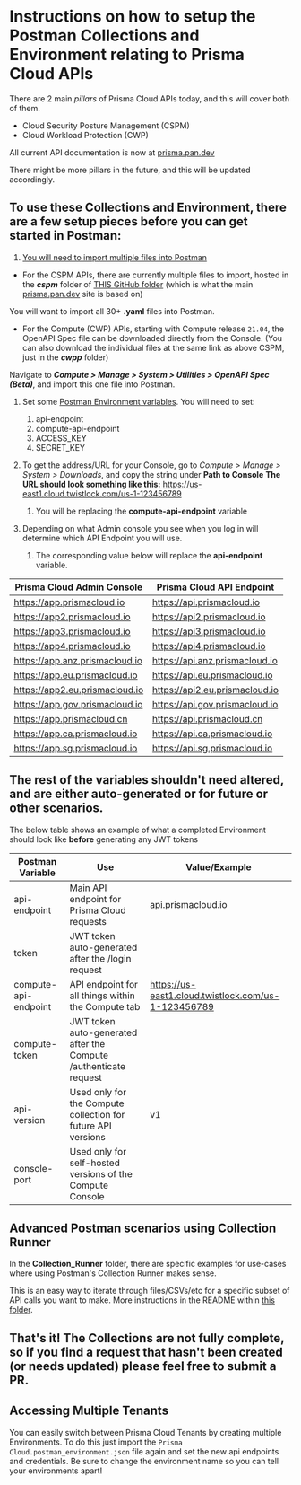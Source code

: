 # Instructions on how to setup the Postman Collections and Environment relating to Prisma Cloud APIs

There are 2 main _pillars_ of Prisma Cloud APIs today, and this will cover both of them. 
* Cloud Security Posture Management (CSPM)
* Cloud Workload Protection (CWP)

All current API documentation is now at [prisma.pan.dev](https://prisma.pan.dev/)

There might be more pillars in the future, and this will be updated accordingly. 

## To use these Collections and Environment, there are a few setup pieces before you can get started in Postman:
1. [You will need to import multiple files into Postman](https://learning.postman.com/docs/getting-started/importing-and-exporting-data/)

* For the CSPM APIs, there are currently multiple files to import, hosted in the **_cspm_** folder of [THIS GitHub folder](https://github.com/PaloAltoNetworks/prisma.pan.dev/tree/master/static/oas) (which is what the main [prisma.pan.dev](https://prisma.pan.dev/) site is based on)

You will want to import all 30+ **.yaml** files into Postman. 

* For the Compute (CWP) APIs, starting with Compute release `21.04`, the OpenAPI Spec file can be downloaded directly from the Console. (You can also download the individual files at the same link as above CSPM, just in the **_cwpp_** folder)

Navigate to **_Compute > Manage > System > Utilities > OpenAPI Spec (Beta)_**, and import this one file into Postman. 


1. Set some [Postman Environment variables](https://learning.postman.com/docs/sending-requests/variables/). You will need to set:
    1. api-endpoint
    1. compute-api-endpoint
    1. ACCESS_KEY
    1. SECRET_KEY


1. To get the address/URL for your Console, go to *Compute > Manage > System > Downloads*, and copy the string under **Path to Console**
**The URL should look something like this:** https://us-east1.cloud.twistlock.com/us-1-123456789
   1. You will be replacing the **compute-api-endpoint** variable

1. Depending on what Admin console you see when you log in will determine which API Endpoint you will use. 
   1. The corresponding value below will replace the **api-endpoint** variable.


Prisma Cloud Admin Console | 	Prisma Cloud API Endpoint
------------ | -------------
https://app.prismacloud.io	| https://api.prismacloud.io
https://app2.prismacloud.io	| https://api2.prismacloud.io
https://app3.prismacloud.io	| https://api3.prismacloud.io
https://app4.prismacloud.io	| https://api4.prismacloud.io
https://app.anz.prismacloud.io	| https://api.anz.prismacloud.io
https://app.eu.prismacloud.io	| https://api.eu.prismacloud.io
https://app2.eu.prismacloud.io	| https://api2.eu.prismacloud.io
https://app.gov.prismacloud.io	| https://api.gov.prismacloud.io
https://app.prismacloud.cn	| https://api.prismacloud.cn
https://app.ca.prismacloud.io	| https://api.ca.prismacloud.io
https://app.sg.prismacloud.io	| https://api.sg.prismacloud.io

## The rest of the variables shouldn't need altered, and are either auto-generated or for future or other scenarios.
The below table shows an example of what a completed Environment should look like **before** generating any JWT tokens

Postman Variable | Use | Value/Example
------------ | ------------- | -------------
api-endpoint | Main API endpoint for Prisma Cloud requests | api.prismacloud.io
token	| JWT token auto-generated after the /login request | 
compute-api-endpoint	| API endpoint for all things within the Compute tab | https://us-east1.cloud.twistlock.com/us-1-123456789
compute-token	| JWT token auto-generated after the Compute /authenticate request | 
api-version | Used only for the Compute collection for future API versions | v1
console-port | Used only for self-hosted versions of the Compute Console | 


## Advanced Postman scenarios using Collection Runner

In the **Collection_Runner** folder, there are specific examples for use-cases where using Postman's Collection Runner makes sense. 

This is an easy way to iterate through files/CSVs/etc for a specific subset of API calls you want to make. More instructions in the README within [this folder](https://github.com/PaloAltoNetworks/pcs-postman/tree/main/Collection_Runner).

## That's it! The Collections are not fully complete, so if you find a request that hasn't been created (or needs updated) please feel free to submit a PR. 

## Accessing Multiple Tenants
You can easily switch between Prisma Cloud Tenants by creating multiple Environments. To do this just import the `Prisma Cloud.postman_environment.json` file again and set the new api endpoints and credentials. Be sure to change the environment name so you can tell your environments apart! 
